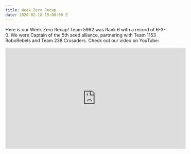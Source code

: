 ```yaml
---
title: Week Zero Recap
date: 2020-02-18 15:00:00 Z
---
```


Here is our Week Zero Recap! Team 5962 was Rank 6 with a record of 6-3-0. We were Captain of the 5th seed alliance, partnering with Team 1153 RoboRebels and Team 238 Crusaders.
Check out our video on YouTube: 

<p><iframe width="560" height="315" src="https://www.youtube.com/watch?v=kipbqwNAUQA&feature=youtu.be" frameborder="0" allow="accelerometer; autoplay; encrypted-media; gyroscope; picture-in-picture" allowfullscreen></iframe></p>
